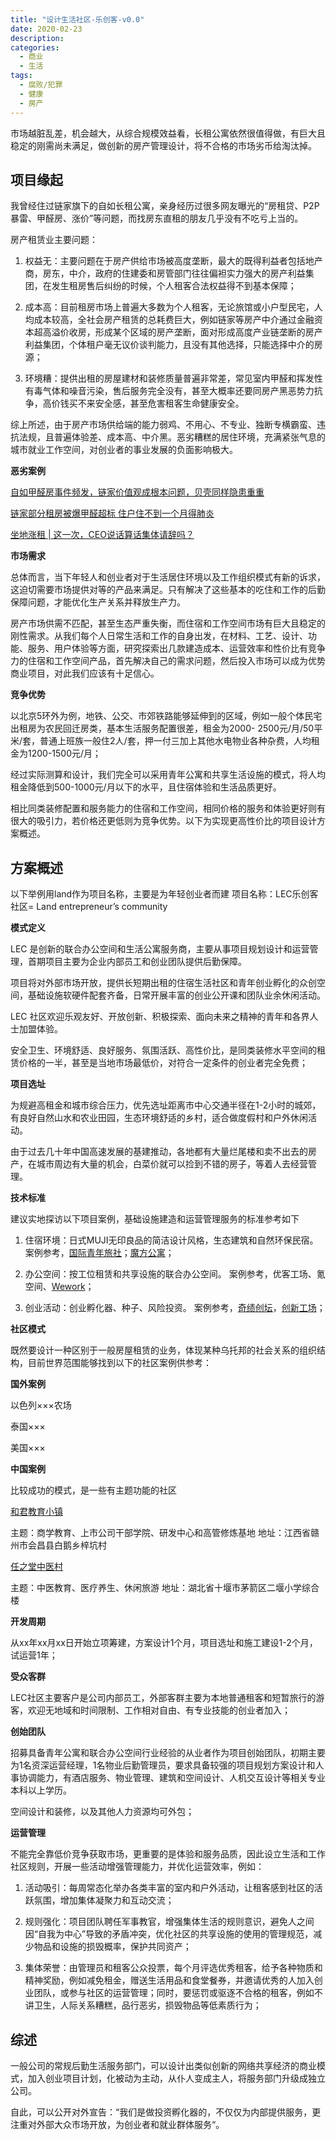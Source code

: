 ```yaml
---
title: "设计生活社区-乐创客-v0.0"
date: 2020-02-23
description: 
categories:
  - 商业
  - 生活
tags:
  - 腐败/犯罪
  - 健康
  - 房产
---
```


市场越脏乱差，机会越大，从综合规模效益看，长租公寓依然很值得做，有巨大且稳定的刚需尚未满足，做创新的房产管理设计，将不合格的市场劣币给淘汰掉。


## 项目缘起

我曾经住过链家旗下的自如长租公寓，亲身经历过很多网友曝光的“房租贷、P2P暴雷、甲醛房、涨价”等问题，而找房东直租的朋友几乎没有不吃亏上当的。

房产租赁业主要问题：

1. 权益无：主要问题在于房产供给市场被高度垄断，最大的既得利益者包括地产商，房东，中介，政府的住建委和房管部门往往偏袒实力强大的房产利益集团，在发生租房售后纠纷的时候，个人租客合法权益得不到基本保障；
   
2. 成本高：目前租房市场上普遍大多数为个人租客，无论旅馆或小户型民宅，人均成本较高，全社会房产租赁的总耗费巨大，例如链家等房产中介通过金融资本超高溢价收房，形成某个区域的房产垄断，面对形成高度产业链垄断的房产利益集团，个体租户毫无议价谈判能力，且没有其他选择，只能选择中介的房源；

3. 环境糟：提供出租的房屋建材和装修质量普遍非常差，常见室内甲醛和挥发性有毒气体和噪音污染，售后服务完全没有，甚至大概率还要同房产黑恶势力抗争，高价钱买不来安全感，甚至危害租客生命健康安全。

综上所述，由于房产市场供给端的能力弱鸡、不用心、不专业、独断专横霸蛮、违抗法规，且普遍体验差、成本高、中介黑。恶劣糟糕的居住环境，充满紧张气息的城市就业工作空间，对创业者的事业发展的负面影响极大。

**恶劣案例**

[自如甲醛房事件频发，链家价值观成根本问题，贝壳同样隐患重重](https://zhuanlan.zhihu.com/p/43654152) 

[链家部分租房被爆甲醛超标 住户住不到一个月得肺炎](http://finance.sina.com.cn/chanjing/gsnews/2017-12-12/doc-ifypnqvn3543672.shtml) 

[坐地涨租 | 这一次，CEO说话算话集体请辞吗？](https://posts.careerengine.us/p/5e74eaceff98df2c0edf5500)

**市场需求**

总体而言，当下年轻人和创业者对于生活居住环境以及工作组织模式有新的诉求，这迫切需要市场提供对等的产品来满足。只有解决了这些基本的吃住和工作的后勤保障问题，才能优化生产关系并释放生产力。 

房产市场供需不匹配，甚至生态严重失衡，而住宿和工作空间市场有巨大且稳定的刚性需求。从我们每个人日常生活和工作的自身出发，在材料、工艺、设计、功能、服务、用户体验等方面，研究探索出几款建造成本、运营效率和性价比有竞争力的住宿和工作空间产品，首先解决自己的需求问题，然后投入市场可以成为优势商业项目，对此我们应该有十足信心。

**竞争优势**

以北京5环外为例，地铁、公交、市郊铁路能够延伸到的区域，例如一般个体民宅出租房为农民回迁房类，基本生活服务配置很差，租金为2000- 2500元/月/50平米/套，普通上班族一般住2人/套，押一付三加上其他水电物业各种杂费，人均租金为1200-1500元/月；

经过实际测算和设计，我们完全可以采用青年公寓和共享生活设施的模式，将人均租金降低到500-1000元/月以下的水平，且住宿体验和生活品质更好。 

相比同类装修配置和服务能力的住宿和工作空间，相同价格的服务和体验更好则有很大的吸引力，若价格还更低则为竞争优势。以下为实现更高性价比的项目设计方案概述。

## 方案概述

以下举例用land作为项目名称，主要是为年轻创业者而建 项目名称：LEC乐创客社区= Land entrepreneur’s community

**模式定义**

LEC 是创新的联合办公空间和生活公寓服务商，主要从事项目规划设计和运营管理，首期项目主要为企业内部员工和创业团队提供后勤保障。

项目将对外部市场开放，提供长短期出租的住宿生活社区和青年创业孵化的众创空间，基础设施软硬件配套齐备，日常开展丰富的创业公开课和团队业余休闲活动。

LEC 社区欢迎乐观友好、开放创新、积极探索、面向未来之精神的青年和各界人士加盟体验。

安全卫生、环境舒适、良好服务、氛围活跃、高性价比，是同类装修水平空间的租赁价格的一半，甚至是当地市场最低价，对符合一定条件的创业者完全免费；

**项目选址**

为规避高租金和城市综合压力，优先选址距离市中心交通半径在1-2小时的城郊，有良好自然山水和农业田园，生态环境舒适的乡村，适合做度假村和户外休闲活动。 

由于过去几十年中国高速发展的基建推动，各地都有大量烂尾楼和卖不出去的房产，在城市周边有大量的机会，白菜价就可以捡到不错的房子，等着人去经营管理。

**技术标准**

建议实地探访以下项目案例，基础设施建造和运营管理服务的标准参考如下

1. 住宿环境：日式MUJI无印良品的简洁设计风格，生态建筑和自然环保民宿。 案例参考，[国际青年旅社](https://www.hihostels.com/)；[魔方公寓](https://www.52mf.com/)；

2. 办公空间：按工位租赁和共享设施的联合办公空间。 案例参考，优客工场、氪空间、[Wework](https://www.wework.com/)；

3. 创业活动：创业孵化器、种子、风险投资。 案例参考，[奇绩创坛](https://www.miracleplus.com/)，[创新工场](https://www.chuangxin.com/)；

**社区模式**

既然要设计一种区别于一般房屋租赁的业务，体现某种乌托邦的社会关系的组织结构，目前世界范围能够找到以下的社区案例供参考：

**国外案例**

以色列×××农场 

泰国××× 

美国×××

**中国案例**

比较成功的模式，是一些有主题功能的社区

[和君教育小镇](http://www.hejun.com/page492)

主题：商学教育、上市公司干部学院、研发中心和高管修炼基地 地址：江西省赣州市会昌县白鹅乡梓坑村

[任之堂中医村](https://mp.weixin.qq.com/s/KM2L7GaHRiI9qdDihDhnbQ) 

主题：中医教育、医疗养生、休闲旅游 地址：湖北省十堰市茅箭区二堰小学综合楼

**开发周期**

从xx年xx月xx日开始立项筹建，方案设计1个月，项目选址和施工建设1-2个月，试运营1年；

**受众客群**

LEC社区主要客户是公司内部员工，外部客群主要为本地普通租客和短暂旅行的游客，欢迎无地域和时间限制、工作相对自由、有专业技能的创业者加入；

**创始团队**

招募具备青年公寓和联合办公空间行业经验的从业者作为项目创始团队，初期主要为1名资深运营经理，1名物业后勤管理员，要求具备较强的项目规划方案设计和人事协调能力，有酒店服务、物业管理、建筑和空间设计、人机交互设计等相关专业本科以上学历。 

空间设计和装修，以及其他人力资源均可外包；

**运营管理**

不能完全靠低价竞争获取市场，更重要的是体验和服务品质，因此设立生活和工作社区规则，开展一些活动增强管理能力，并优化运营效率，例如：

1. 活动吸引：每周常态化举办各类丰富的室内和户外活动，让租客感到社区的活跃氛围，增加集体凝聚力和互动交流；

2. 规则强化：项目团队聘任军事教官，增强集体生活的规则意识，避免人之间因“自我为中心”导致的矛盾冲突，优化社区的共享设施的使用的管理规范，减少物品和设施的损毁概率，保护共同资产；

3. 集体荣誉：由管理员和租客公众投票，每个月评选优秀租客，给予各种物质和精神奖励，例如减免租金，赠送生活用品和食堂餐券，并邀请优秀的人加入创业团队，或参与社区的运营管理；同时，要惩罚或驱逐不合格的租客，例如不讲卫生，人际关系糟糕，品行恶劣，损毁物品等低素质行为；

## 综述

一般公司的常规后勤生活服务部门，可以设计出类似创新的网络共享经济的商业模式，加入创业项目计划，化被动为主动，从仆人变成主人，将服务部门升级成独立公司。 

自此，可以公开对外宣告：“我们是做投资孵化器的，不仅仅为内部提供服务，更注重对外部大众市场开放，为创业者和就业群体服务“。

